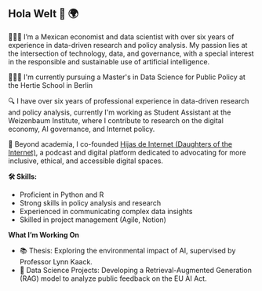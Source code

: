 ## Hola Welt 👋 🌍

👩🏽‍💻 I’m a Mexican economist and data scientist with over six years of experience in data-driven research and policy analysis. My passion lies at the intersection of technology, data, and governance, with a special interest in the responsible and sustainable use of artificial intelligence.

👩🏽‍🎓 I'm currently pursuing a Master's in Data Science for Public Policy at the Hertie School in Berlin 

🔍 I have over six years of professional experience in data-driven research and policy analysis, currently I'm working as Student Assistant at the Weizenbaum Institute, where I contribute to research on the digital economy, AI governance, and Internet policy.

🌱 Beyond academia, I co-founded [Hijas de Internet (Daughters of the Internet)]([https://your-link-here.com](https://www.linkedin.com/company/hijas-de-internet/)), a podcast and digital platform dedicated to advocating for more inclusive, ethical, and accessible digital spaces. 

**🛠️ Skills:**
- Proficient in Python and R 
- Strong skills in policy analysis and research 
- Experienced in communicating complex data insights 
- Skilled in project management (Agile, Notion) 

**What I’m Working On**
- 📚 Thesis: Exploring the environmental impact of AI, supervised by Professor Lynn Kaack.
- 🤖 Data Science Projects: Developing a Retrieval-Augmented Generation (RAG) model to analyze public feedback on the EU AI Act.
